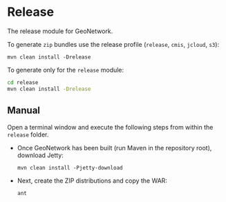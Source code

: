 Release
=======

The release module for GeoNetwork.

To generate ``zip`` bundles use the release profile (``release``, ``cmis``, ``jcloud``, ``s3``):
```
mvn clean install -Drelease
```

To generate only for the ``release`` module:
```bash
cd release
mvn clean install -Drelease
```

## Manual 

Open a terminal window and execute the following steps from within the ``release`` folder.

* Once GeoNetwork has been built (run Maven in the repository root), download Jetty:

    `
    mvn clean install -Pjetty-download
    `

* Next, create the ZIP distributions and copy the WAR:

    `
    ant
    `

